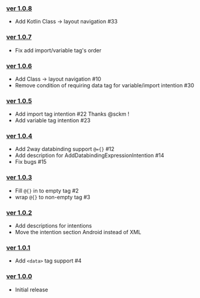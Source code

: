 ### [ver 1.0.8](https://github.com/shiraji/databinding-support/releases/tag/1.0.8)

* Add Kotlin Class -> layout navigation #33

### [ver 1.0.7](https://github.com/shiraji/databinding-support/releases/tag/1.0.7)

* Fix add import/variable tag's order

### [ver 1.0.6](https://github.com/shiraji/databinding-support/releases/tag/1.0.6)

* Add Class -> layout navigation #10
* Remove condition of requiring data tag for variable/import intention #30

### [ver 1.0.5](https://github.com/shiraji/databinding-support/releases/tag/1.0.5)

* Add import tag intention #22 Thanks @sckm !
* Add variable tag intention #23

### [ver 1.0.4](https://github.com/shiraji/databinding-support/releases/tag/1.0.4)

* Add 2way databinding support `@={}` #12
* Add description for AddDatabindingExpressionIntention #14
* Fix bugs #15

### [ver 1.0.3](https://github.com/shiraji/databinding-support/releases/tag/1.0.3)

* Fill `@{}` in to empty tag #2
* wrap `@{}` to non-empty tag #3

### [ver 1.0.2](https://github.com/shiraji/databinding-support/releases/tag/1.0.2)

* Add descriptions for intentions
* Move the intention section Android instead of XML

### [ver 1.0.1](https://github.com/shiraji/databinding-support/releases/tag/1.0.1)

* Add `<data>` tag support #4

### [ver 1.0.0](https://github.com/shiraji/databinding-support/releases/tag/1.0.0)

* Initial release
